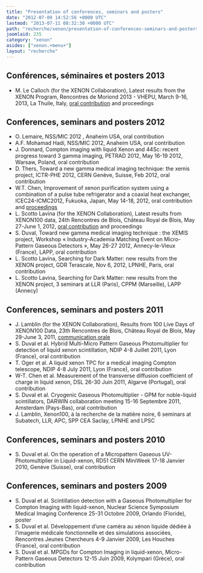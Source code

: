 ```yaml
---
title: "Presentation of conferences, seminars and posters"
date: "2012-07-09 14:52:56 +0000 UTC"
lastmod: "2013-07-11 08:32:30 +0000 UTC"
path: "recherche/xenon/presentation-of-conferences-seminars-and-posters.en.md"
joomlaid: 235
category: "xenon"
asides: ["xenon.+menu+"]
layout: "recherche"
---
```

Conférences, séminaires et posters 2013
---------------------------------------

*   M. Le Calloch (for the XENON Collaboration), Latest results from the XENON Program, Rencontres de Moriond 2013 - VHEPU, March 9-16, 2013, La Thuile, Italy, [oral contribution](http://moriond.in2p3.fr/J13/transparencies/lecalloch.pdf) and proceedings

Conferences, seminars and posters 2012
--------------------------------------

*   O. Lemaire, NSS/MIC 2012 , Anaheim USA, oral contribution
*   A.F. Mohamad Hadi, NSS/MIC 2012, Anaheim USA, oral contribution
*   J. Donnard, Compton imaging with liquid Xenon and 44Sc: recent progress toward 3 gamma imaging, PETRAD 2012, May 16-19 2012, Warsaw, Poland, oral contribution
*   D. Thers, Toward a new gamma medical imaging technique: the xemis project, ICTR-PHE 2012, CERN Genève, Suisse, Feb 2012, oral contribution
*   W.T. Chen, Improvement of xenon purification system using a combination of a pulse tube refrigerator and a coaxial heat exchanger, ICEC24-ICMC2012, Fukuoka, Japan, May 14-18, 2012, oral contribution and [proceedings](http://arxiv.org/abs/1205.3874)
*   [](http://arxiv.org/abs/1205.3874)L. Scotto Lavina (for the XENON Collaboration), Latest results from XENON100 data, 24th Rencontres de Blois, Château Royal de Blois, May 27-June 1, 2012, [oral contribution](http://blois.in2p3.fr/2012/transparencies/wednesday_afternoon/bsm/LucaScottoLavina.pdf) and proceedings
*   S. Duval, Toward new gamma medical imaging technique : the XEMIS project, Workshop « Industry-Academia Matching Event on Micro-Pattern Gaseous Detectors », May 26-27 2012, Annecy-le-Vieux (France), LAPP, oral contribution
*   L. Scotto Lavina, Searching for Dark Matter: new results from the XENON project, GDR Terascale, Nov 6, 2012, LPNHE, Paris, oral contribution
*   L. Scotto Lavina, Searching for Dark Matter: new results from the XENON project, 3 seminars at LLR (Paris), CPPM (Marseille), LAPP (Annecy)

Conferences, seminars and posters 2011
--------------------------------------

*   J. Lamblin (for the XENON Collaboration), Results from 100 Live Days of XENON100 Data, 23th Rencontres de Blois, Château Royal de Blois, May 29-June 3, 2011, [communication orale](http://blois.in2p3.fr/2011/transparencies/BSMDM/lamblin.pdf)
*   S. Duval et al. Hybrid Multi-Micro Pattern Gaseous Photomultiplier for detection of liquid xenon scintillation, NDIP 4-8 Juillet 2011, Lyon (France), oral contribution
*   T. Oger et al. A liquid xenon TPC for a medical imaging Compton telescope, NDIP 4-8 July 2011, Lyon (France), oral contribution
*   W-T. Chen et al. Measurement of the transverse diffusion coefficient of charge in liquid xenon, DSL 26-30 Juin 2011, Algarve (Portugal), oral contribution
*   S. Duval et al. Cryogenic Gaseous Photomultiplier - GPM for noble-liquid scintillators, DARWIN collaboration meeting 15-16 Septembre 2011, Amsterdam (Pays-Bas), oral contribution
*   J. Lamblin, Xenon100, à la recherche de la matière noire, 6 seminars at Subatech, LLR, APC, SPP CEA Saclay, LPNHE and LPSC

Conferences, seminars and posters 2010
--------------------------------------

*   S. Duval et al. On the operation of a Micropattern Gaseous UV-Photomultiplier in Liquid-xenon, RD51 CERN MiniWeek 17-18 Janvier 2010, Genève (Suisse), oral contribution

Conferences, seminars and posters 2009
--------------------------------------

*   S. Duval et al. Scintillation detection with a Gaseous Photomultiplier for Compton Imaging with liquid-xenon, Nuclear Science Symposium Medical Imaging Conference 25-31 Octobre 2009, Orlando (Floride), poster
*   S. Duval et al. Développement d’une caméra au xénon liquide dédiée à l’imagerie médicale fonctionnelle et des simulations associées, Rencontres Jeunes Chercheurs 4-9 Janvier 2009, Les Houches (France), oral contribution
*   S. Duval et al. MPGDs for Compton Imaging in liquid-xenon, Micro-Pattern Gaseous Detectors 12-15 Juin 2009, Kolympari (Grèce), oral contribution
